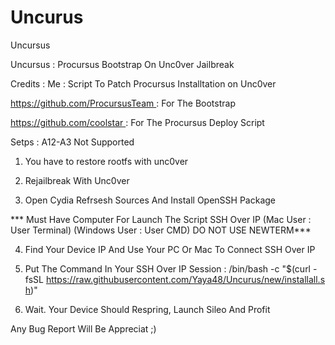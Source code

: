 # Uncurus
Uncursus

Uncursus : Procursus Bootstrap On Unc0ver Jailbreak

Credits :
Me : Script To Patch Procursus Installtation on Unc0ver

https://github.com/ProcursusTeam : For The Bootstrap

https://github.com/coolstar : For The Procursus Deploy Script

Setps :
 A12-A3 Not Supported

1) You have to restore rootfs with unc0ver

2) Rejailbreak With Unc0ver

3) Open Cydia Refrsesh Sources And Install OpenSSH Package

*** Must Have Computer For Launch The Script SSH Over IP  (Mac User : User Terminal) (Windows User : User CMD) DO NOT USE NEWTERM***

4)  Find Your Device IP And Use Your PC Or Mac To Connect SSH Over IP

5) Put The Command In Your SSH Over IP Session : /bin/bash -c "$(curl -fsSL https://raw.githubusercontent.com/Yaya48/Uncurus/new/installall.sh)"

6) Wait. Your Device Should Respring, Launch Sileo And Profit


Any Bug Report Will Be Appreciat ;) 
